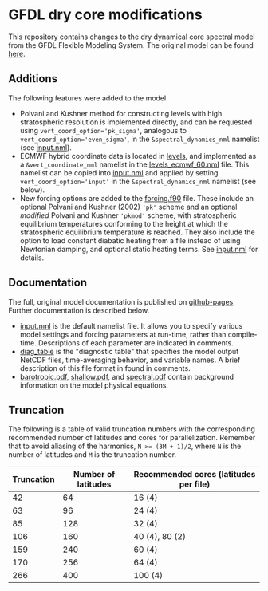 # GFDL dry core modifications
This repository contains changes to the dry dynamical core spectral model from the GFDL Flexible Modeling System. The original model can be found [here](https://github.com/lukelbd/gfdl-drycore-release).

## Additions
The following features were added to the model.

* Polvani and Kushner method for constructing levels with high stratospheric resolution is implemented directly, and can be requested using `vert_coord_option='pk_sigma'`, analogous to `vert_coord_option='even_sigma'`, in the `&spectral_dynamics_nml` namelist (see [input.nml](run/input.nml)).
* ECMWF hybrid coordinate data is located in [levels](run/levels), and implemented as a `&vert_coordinate_nml` namelist in the [levels_ecmwf_60.nml](run/levels_ecmwf_60.nml) file. This namelist can be copied into [input.nml](run/input.nml) and applied by setting `vert_coord_option='input'` in the `&spectral_dynamics_nml` namelist (see below).
* New forcing options are added to the [forcing.f90](src/atmos_param/forcing/forcing.f90) file. These include an optional Polvani and Kushner (2002) `'pk'` scheme and an optional *modified* Polvani and Kushner `'pkmod'` scheme, with stratospheric equilibrium temperatures conforming to the height at which the stratospheric equilibrium temperature is reached. They also include the option to load constant diabatic heating from a file instead of using Newtonian damping, and optional static heating terms. See [input.nml](run/input.nml) for details.

## Documentation
The full, original model documentation is published on [github-pages](https://lukelbd.github.io/gfdl-fms). Further documentation is described below.

* [input.nml](run/input.nml) is the default namelist file. It allows you to specify various model settings and forcing parameters at run-time, rather than compile-time. Descriptions of each parameter are indicated in comments.
* [diag_table](run/diag_table) is the "diagnostic table" that specifies the model output NetCDF files, time-averaging behavior, and variable names. A brief description of this file format in found in comments.
* [barotropic.pdf](doc/barotropic.pdf), [shallow.pdf](doc/shallow.pdf), and [spectral.pdf](doc/spectral.pdf) contain background information on the model physical equations.

## Truncation
The following is a table of valid truncation numbers with the corresponding recommended number of latitudes and cores for parallelization. Remember that to avoid aliasing of the harmonics, `N >= (3M + 1)/2`, where `N` is the number of latitudes and `M` is the truncation number.

| Truncation | Number of latitudes | Recommended cores (latitudes per file) |
| ---        | ---    |  ---       |
| 42 | 64 | 16 (4) |
| 63 | 96 | 24 (4) |
| 85 | 128 | 32 (4) |
| 106 | 160 | 40 (4), 80 (2) |
| 159 | 240 | 60 (4) |
| 170 | 256 | 64 (4) |
| 266 | 400 | 100 (4) |

